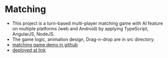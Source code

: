# Matching

* This project is a turn-based multi-player matching game with AI feature on multiple platforms (web and Android) by applying TypeScript, AngularJS, NodeJS.
* The game logic, animation design, Drag-n-drop are in src directory.
* [matching game demo in github](https://bolobobo.github.io/Matching/)
* [deployed at link](https://playmatching.us/)
